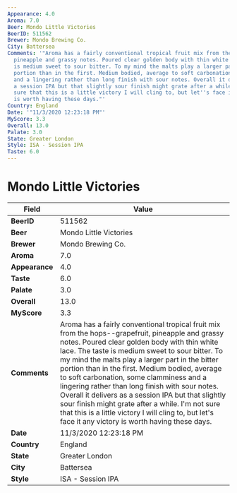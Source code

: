 ```yaml
---
Appearance: 4.0
Aroma: 7.0
Beer: Mondo Little Victories
BeerID: 511562
Brewer: Mondo Brewing Co.
City: Battersea
Comments: '"Aroma has a fairly conventional tropical fruit mix from the hops--grapefruit,
  pineapple and grassy notes. Poured clear golden body with thin white lace. The taste
  is medium sweet to sour bitter. To my mind the malts play a larger part in the bitter
  portion than in the first. Medium bodied, average to soft carbonation, some clamminess
  and a lingering rather than long finish with sour notes. Overall it delivers as
  a session IPA but that slightly sour finish might grate after a while. I''m not
  sure that this is a little victory I will cling to, but let''s face it any victory
  is worth having these days."'
Country: England
Date: '"11/3/2020 12:23:18 PM"'
MyScore: 3.3
Overall: 13.0
Palate: 3.0
State: Greater London
Style: ISA - Session IPA
Taste: 6.0
---
```


# Mondo Little Victories

| Field         | Value |
|---------------|-------|
| **BeerID** | 511562 |
| **Beer** | Mondo Little Victories |
| **Brewer** | Mondo Brewing Co. |
| **Aroma** | 7.0 |
| **Appearance** | 4.0 |
| **Taste** | 6.0 |
| **Palate** | 3.0 |
| **Overall** | 13.0 |
| **MyScore** | 3.3 |
| **Comments** | Aroma has a fairly conventional tropical fruit mix from the hops--grapefruit, pineapple and grassy notes. Poured clear golden body with thin white lace. The taste is medium sweet to sour bitter. To my mind the malts play a larger part in the bitter portion than in the first. Medium bodied, average to soft carbonation, some clamminess and a lingering rather than long finish with sour notes. Overall it delivers as a session IPA but that slightly sour finish might grate after a while. I'm not sure that this is a little victory I will cling to, but let's face it any victory is worth having these days. |
| **Date** | 11/3/2020 12:23:18 PM |
| **Country** | England |
| **State** | Greater London |
| **City** | Battersea |
| **Style** | ISA - Session IPA |
